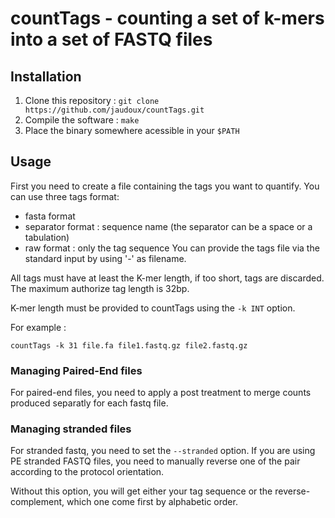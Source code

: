 # countTags - counting a set of k-mers into a set of FASTQ files

## Installation

1. Clone this repository : `git clone https://github.com/jaudoux/countTags.git`
2. Compile the software : `make`
3. Place the binary somewhere acessible in your `$PATH`

## Usage

First you need to create a file containing the tags you want to quantify.
You can use three tags format:
 * fasta format
 * separator format : sequence name (the separator can be a space or a tabulation)
 * raw format : only the tag sequence
You can provide the tags file via the standard input by using '-' as filename.

All tags must have at least the K-mer length, if too short, tags are discarded.
The maximum authorize tag length is 32bp.

K-mer length must be provided to countTags using the `-k INT` option.

For example :

`countTags -k 31 file.fa file1.fastq.gz file2.fastq.gz`

### Managing Paired-End files

For paired-end files, you need to apply a post treatment to merge counts
produced separatly for each fastq file.

### Managing stranded files

For stranded fastq, you need to set the `--stranded` option. If you are using PE
stranded FASTQ files, you need to manually reverse one of the pair according to
the protocol orientation.

Without this option, you will get either your tag sequence or the reverse-complement,
which one come first by alphabetic order.

